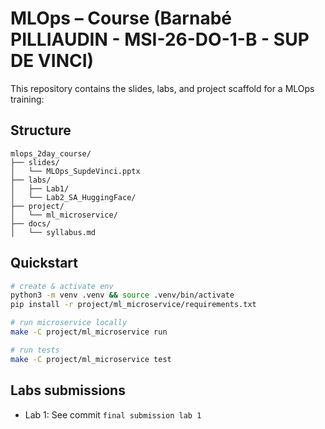 # MLOps – Course (Barnabé PILLIAUDIN - MSI-26-DO-1-B - SUP DE VINCI)

This repository contains the slides, labs, and project scaffold for a  MLOps training:

## Structure

```
mlops_2day_course/
├── slides/
│   └── MLOps_SupdeVinci.pptx
├── labs/
│   ├── Lab1/
│   └── Lab2_SA_HuggingFace/
├── project/
│   └── ml_microservice/
├── docs/
│   └── syllabus.md

```

## Quickstart

```bash
# create & activate env
python3 -m venv .venv && source .venv/bin/activate
pip install -r project/ml_microservice/requirements.txt

# run microservice locally
make -C project/ml_microservice run

# run tests
make -C project/ml_microservice test
```

## Labs submissions

- Lab 1: See commit `final submission lab 1`
